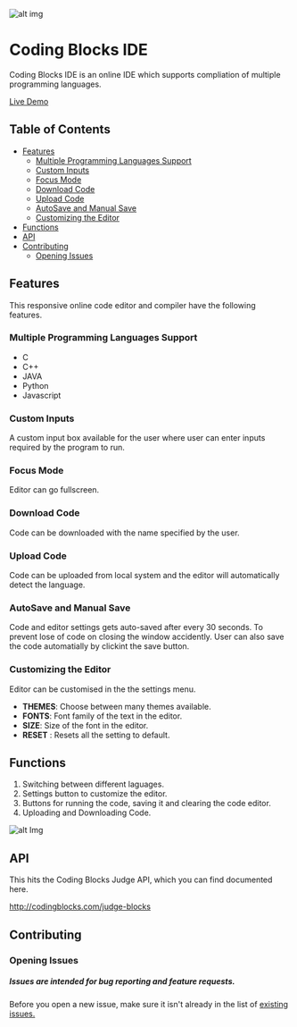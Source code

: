![alt img](http://i.imgur.com/mTjKodQ.png)

# Coding Blocks IDE  
Coding Blocks IDE is an online IDE which supports compliation of multiple programming languages. 

[Live Demo](https://codingblocks.com/ide/)

## Table of Contents

- [Features](#features)
  - [Multiple Programming Languages Support](#multiple-programming-languages-support)
  - [Custom Inputs](#custom-inputs)
  - [Focus Mode](#focus-mode)
  - [Download Code](#download-code)
  - [Upload Code](#upload-code)
  - [AutoSave and Manual Save](#autosave-and-manual-save)
  - [Customizing the Editor](#customizing-the-editor)
- [Functions](#functions)
- [API](#api)
- [Contributing](#contributing)
  - [Opening Issues](#opening-issues)


## Features 
This responsive online code editor and compiler have the following features.

### Multiple Programming Languages Support 
* C 
* C++
* JAVA
* Python
* Javascript

### Custom Inputs
A custom input box available for the user where user can enter inputs required by the program to run.

### Focus Mode
Editor can go fullscreen. 

### Download Code
Code can be downloaded with the name specified by the user.

### Upload Code
Code can be uploaded from local system and the editor will automatically detect the language.

### AutoSave and Manual Save
Code and editor settings gets auto-saved after every 30 seconds. To prevent lose of code on closing the window accidently. User can also save the code automatially by clickint the save button.

### Customizing the Editor

Editor can be customised in the  the settings menu. 

* **THEMES**: Choose between many themes available.
* **FONTS**: Font family of the text in the editor.
* **SIZE**: Size of the font in the editor.
* **RESET** : Resets all the setting to default.

## Functions

1. Switching between different laguages.
2. Settings button to customize the editor.
3. Buttons for running the code, saving it and clearing the code editor.
4. Uploading and Downloading Code.

![alt Img](http://i.imgur.com/AblFpfZ.png)


## API 
This hits the Coding Blocks Judge API, which you can find documented here.

<http://codingblocks.com/judge-blocks>

## Contributing

### Opening Issues
##### Issues are intended for bug reporting and feature requests.

Before you open a new issue, make sure it isn't already in the list of [existing issues.](http://www.github.com/coding-blocks/ide/issues)



